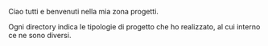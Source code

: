 Ciao tutti e benvenuti nella mia zona progetti.

Ogni directory indica le tipologie di progetto che ho realizzato, al cui interno ce ne sono diversi. 
